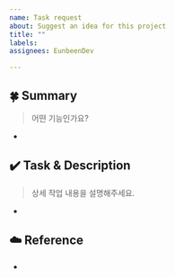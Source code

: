 ```yaml
---
name: Task request
about: Suggest an idea for this project
title: ""
labels: 
assignees: EunbeenDev

---
```

## 🍀 Summary
> 어떤 기능인가요?
-
## ✔️ Task & Description
> 상세 작업 내용을 설명해주세요.
-

## ☁️ Reference
-
